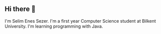 ## Hi there 👋
I'm Selim Enes Sezer. 
I'm a first year Computer Science student at Bilkent University. 
I'm learning programming with Java. 
